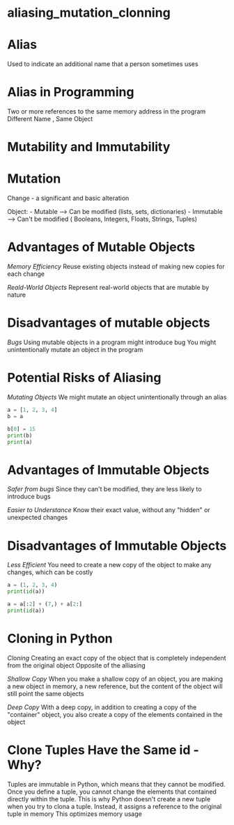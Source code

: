 # aliasing_mutation_clonning
# Alias
Used to indicate an additional name that a person sometimes uses
# Alias in Programming
Two or more references to the same memory address in the program
Different Name , Same Object
# Mutability and Immutability
# Mutation
Change - a significant and basic alteration

Object:
    - Mutable --> Can be modified (lists, sets, dictionaries)
    - Immutable --> Can't be modified ( Booleans, Integers, Floats, Strings, Tuples)
# Advantages of Mutable Objects

*Memory Efficiency*
Reuse existing objects instead of making new copies for each change

*Reald-World Objects*
Represent real-world objects that are mutable by nature

# Disadvantages of mutable objects

*Bugs*
Using mutable objects in a program might introduce bug
You might unintentionally mutate an object in the program

# Potential Risks of Aliasing

*Mutating Objects*
We might mutate an object unintentionally through an alias

```python
a = [1, 2, 3, 4]
b = a

b[0] = 15
print(b)
print(a)
```
# Advantages of Immutable Objects

*Safer from bugs*
Since they can't be modified, they are less likely to introduce bugs

*Easier to Understance*
Know their exact value, without any "hidden" or unexpected changes
# Disadvantages of Immutable Objects

*Less Efficient*
You need to create a new copy of the object to make any changes, which can be costly

```python
a = (1, 2, 3, 4)
print(id(a))

a = a[:2] + (7,) + a[2:]
print(id(a))
```

# Cloning in Python

*Cloning*
Creating an exact copy of the object that is completely independent from the original object
Opposite of the alliasing

*Shallow Copy*
When you make a shallow copy of an object, you are making a new object in memory, a new reference, but the content
of the object will still point the same objects

*Deep Copy*
With a deep copy, in addition to creating a copy of the "container" object, you also create a copy of the elements contained in the object

# Clone Tuples Have the Same id - Why?
Tuples are immutable in Python, which means that they cannot be modified. Once you define a tuple, you cannot change the elements that contained directly within the tuple.
This is why Python doesn't create a new tuple when you try to clona a tuple.
Instead, it assigns a reference to the original tuple in memory
This optimizes memory usage